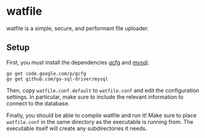watfile
=======

watfile is a simple, secure, and performant file uploader.

Setup
-----

First, you must install the dependencies [gcfg](https://code.google.com/p/gcfg/) and [mysql](https://github.com/go-sql-driver/mysql).

    go get code.google.com/p/gcfg
    go get github.com/go-sql-driver/mysql

Then, copy `watfile.conf.default` to `watfile.conf` and edit the configuration settings. In particular, make sure to include the relevant information to connect to the database.

Finally, you should be able to compile watfile and run it! Make sure to place `watfile.conf` in the same directory as the executable is running from. The executable itself will create any subdirectories it needs.
